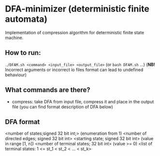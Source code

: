 # DFA-minimizer (deterministic finite automata)
Implementation of compression algorithm for deterministic finite state machine.

## How to run:

`./DFAM.sh <command> <input_file> <output_file>` (or `bash DFAM.sh` ...)
(**NB!** Incorrect arguments or incorrect io files format can lead to undefined behaviour)

## What commands are there?

* compress: take DFA from input file, compress it and place in the output file
(you can find format description of DFA below)

## DFA format

<number of states;signed 32 bit int;> (enumeration from 1)
<number of directed edges; signed 32 bit int>
<starting state; signed 32 bit int> (value in range [1, n])
<number of terminal states; 32 bit int> (value >= 0)
<list of terminal states: 1 <= st_1 < st_2 < ... < st_k>
